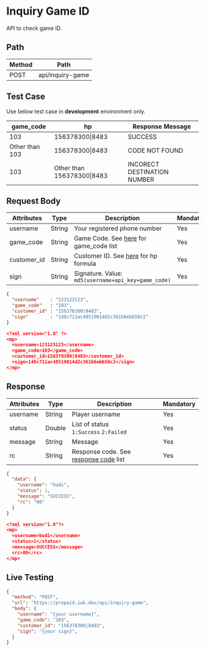 # Inquiry Game ID

API to check game ID.

## Path

Method | Path 
---------|----------
 POST | api/inquiry-game

## Test Case

Use below test case in **development** environment only. 

<!-- title: Test Case List -->
game_code | hp | Response Message
---------|----------|---------
 103 | 156378300\|8483 | SUCCESS
 Other than 103 | 156378300\|8483 | CODE NOT FOUND
 103 | Other than 156378300\|8483 | INCORECT DESTINATION NUMBER

## Request Body

<!-- title: Request Attributes -->
Attributes | Type | Description | Mandatory
---------|----------|---------|----------
 username | String | Your registered phone number | Yes
 game_code | String | Game Code. See [here](../game-format-request.md#inquiry-game-id) for game_code list | Yes
 customer_id | String | Customer ID. See [here](../game-format-request.md#inquiry-game-id) for hp formula | Yes
 sign | String | Signature. Value: `md5(username+api_key+game_code)` | Yes

<!--
type: tab
title: JSON
-->

```json
{
  "username"    : "123123123",
  "game_code"   : "103",
  "customer_id" : "156378300|8483",
  "sign"        : "148c711ac48519014d2c361b6ebb50c2"
}
```

<!--
type: tab
title: XML
-->

```json
<?xml version="1.0" ?>
<mp>
  <username>123123123</username>
  <game_code>103</game_code>
  <customer_id>156378300|8483</customer_id>
  <sign>148c711ac48519014d2c361b6ebb50c2</sign>
</mp>
```
<!-- type: tab-end -->

## Response

<!-- title: Response Attributes -->
Attributes | Type | Description | Mandatory
---------|----------|---------|----------
 username | String | Player username | Yes
 status | Double | List of status <br> `1:Success` `2:Failed` | Yes
 message | String | Message | Yes
 rc | String | Response code. See [response code](../response-code.md) list | Yes

<!--
type: tab
title: JSON
-->

```json
{
  "data": {
    "username": "budi",
    "status": 1,
    "message": "SUCCESS",
    "rc": "00"
  }
}
```

<!--
type: tab
title: XML
-->

```json
<?xml version="1.0"?>
<mp>
  <username>budi</username>
  <status>1</status>
  <message>SUCCESS</message>
  <rc>00</rc>
</mp>
```
<!-- type: tab-end -->

## Live Testing

```json http
{
  "method": "POST",
  "url": "https://prepaid.iak.dev/api/inquiry-game",
  "body": {
    "username": "{your username}",
    "game_code": "103",
    "customer_id": "156378300|8483",
    "sign": "{your sign}",
  }
}
```